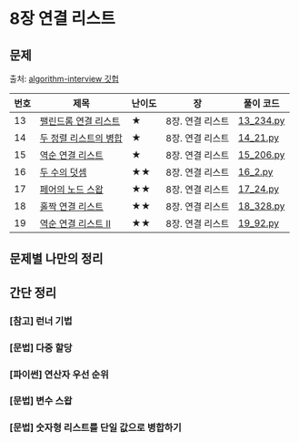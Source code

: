 # 8장 연결 리스트

## 문제
출처: [algorithm-interview 깃헙](https://github.com/onlybooks/algorithm-interview/blob/master/README.md)

| 번호 | 제목 | 난이도 | 장 | 풀이 코드 |
| --- | --- | ---- | - | --- |
| 13 | [팰린드롬 연결 리스트](https://leetcode.com/problems/palindrome-linked-list/) | ★ | 8장. 연결 리스트 | [13_234.py](13_234.py) |
| 14 | [두 정렬 리스트의 병합](https://leetcode.com/problems/merge-two-sorted-lists/) | ★ | 8장. 연결 리스트 | [14_21.py](14_21.py) |
| 15 | [역순 연결 리스트](https://leetcode.com/problems/reverse-linked-list/) | ★ | 8장. 연결 리스트 | [15_206.py](15_206.py) |
| 16 | [두 수의 덧셈](https://leetcode.com/problems/add-two-numbers/) | ★★ | 8장. 연결 리스트 | [16_2.py](16_2.py) |
| 17 | [페어의 노드 스왑](https://leetcode.com/problems/swap-nodes-in-pairs/) | ★★ | 8장. 연결 리스트 | [17_24.py](17_24.py) |
| 18 | [홀짝 연결 리스트](https://leetcode.com/problems/odd-even-linked-list/) | ★★ | 8장. 연결 리스트 | [18_328.py](18_328.py) |
| 19 | [역순 연결 리스트 II](https://leetcode.com/problems/reverse-linked-list-ii/) | ★★ | 8장. 연결 리스트 | [19_92.py](19_92.py) |

## 문제별 나만의 정리

## 간단 정리
### [참고] 런너 기법

### [문법] 다중 할당

### [파이썬] 연산자 우선 순위

### [문법] 변수 스왑

### [문법] 숫자형 리스트를 단일 값으로 병합하기
